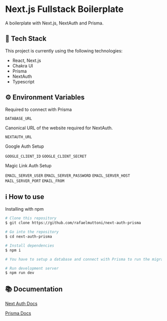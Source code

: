 
# Next.js Fullstack Boilerplate

A boilerplate with Next.js, NextAuth and Prisma.

## 🚀  Tech Stack

This project is currently using the following technologies:

- React, Next.js
- Chakra UI
- Prisma
- NextAuth
- Typescript

  
## ⚙️ Environment Variables

Required to connect with Prisma

`DATABASE_URL` 

Canonical URL of the website required for NextAuth.

`NEXTAUTH_URL`

Google Auth Setup

`GOOGLE_CLIENT_ID`
`GOOGLE_CLIENT_SECRET`

Magic Link Auth Setup 

`EMAIL_SERVER_USER`
`EMAIL_SERVER_PASSWORD`
`EMAIL_SERVER_HOST`
`MAIL_SERVER_PORT`
`EMAIL_FROM`
## ℹ️ How to use 

Installing with npm

```bash 
# Clone this repository
$ git clone https://github.com/rafaelmuttoni/next-auth-prisma

# Go into the repository
$ cd next-auth-prisma

# Install dependencies
$ npm i

# You have to setup a database and connect with Prisma to run the migrations. I recommend following Prisma's documentation.

# Run development server
$ npm run dev
```
    
## 📚 Documentation

[Next Auth Docs](https://next-auth.js.org/getting-started/introduction)

[Prisma Docs](https://www.prisma.io/docs/getting-started/)

  